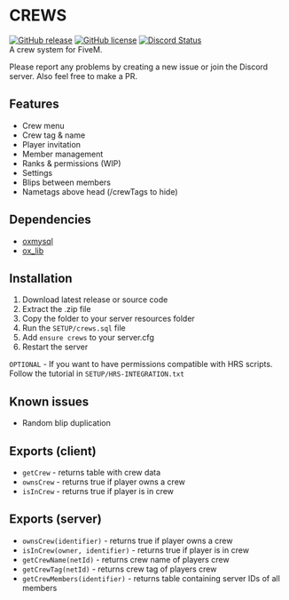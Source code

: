 # CREWS
[![GitHub release](https://img.shields.io/github/v/release/LikeManTV/crews.svg)](https://github.com/LikeManTV/crews/releases/latest)
[![GitHub license](https://img.shields.io/github/license/LikeManTV/crews.svg)](LICENSE)
<a href="https://discordapp.com/invite/54jH2Uu7tc" title="Chat on Discord"><img alt="Discord Status" src="https://discordapp.com/api/guilds/912329245789933569/widget.png"></a>   
A crew system for FiveM.

Please report any problems by creating a new issue or join the Discord server.
Also feel free to make a PR.

## Features
- Crew menu
- Crew tag & name
- Player invitation
- Member management
- Ranks & permissions (WIP)
- Settings
- Blips between members
- Nametags above head (/crewTags to hide)

## Dependencies
- [oxmysql](https://github.com/overextended/oxmysql)
- [ox_lib](https://github.com/overextended/ox_lib)

## Installation
1. Download latest release or source code
2. Extract the .zip file
3. Copy the folder to your server resources folder
4. Run the `SETUP/crews.sql` file
5. Add `ensure crews` to your server.cfg
6. Restart the server

`OPTIONAL` - If you want to have permissions compatible with HRS scripts.
Follow the tutorial in `SETUP/HRS-INTEGRATION.txt`

## Known issues
- Random blip duplication

## Exports (client)
- `getCrew` - returns table with crew data
- `ownsCrew` - returns true if player owns a crew
- `isInCrew` - returns true if player is in crew

## Exports (server)
- `ownsCrew(identifier)` - returns true if player owns a crew
- `isInCrew(owner, identifier)` - returns true if player is in crew
- `getCrewName(netId)` - returns crew name of players crew
- `getCrewTag(netId)` - returns crew tag of players crew
- `getCrewMembers(identifier)` - returns table containing server IDs of all members

